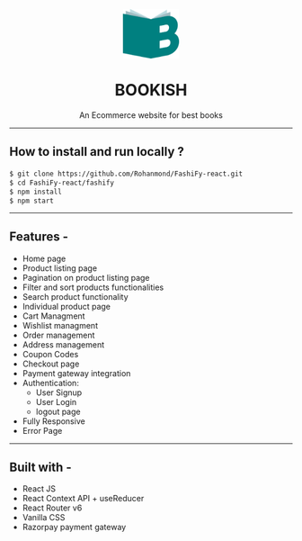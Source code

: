 <img src="./public/logo.png" alt="Project Logo" width="100" style="display: block; margin: 0 auto; font-size: 24px;"> <h1 align="center">BOOKISH</h1>

<p align="center">An Ecommerce website for best books </p>
<hr/>
<h2>How to install and run locally ? </h2>

```
$ git clone https://github.com/Rohanmond/FashiFy-react.git
$ cd FashiFy-react/fashify
$ npm install
$ npm start
```

<hr/>
<h2>Features -</h2>

- Home page
- Product listing page
- Pagination on product listing page
- Filter and sort products functionalities
- Search product functionality
- Individual product page
- Cart Managment
- Wishlist managment
- Order management
- Address management
- Coupon Codes
- Checkout page
- Payment gateway integration
- Authentication:
  - User Signup
  - User Login
  * logout page
- Fully Responsive
- Error Page

---

<h2> Built with - </h2>

- React JS
- React Context API + useReducer
- React Router v6
- Vanilla CSS
- Razorpay payment gateway

<!-- <p align="center">
  <img src="../public/logo.png" alt="Project Logo" width="100" style="display: block; margin: 0 auto; font-size: 24px;">
</p><h1 align="center">BOOKISH</h1><p align="center">An Ecommerce website for best books </p>
 -->
